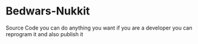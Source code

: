 # Bedwars-Nukkit
Source Code you can do anything you want if you are a developer you can reprogram it and also publish it
